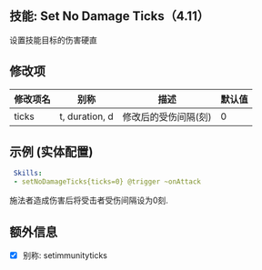 技能: Set No Damage Ticks（4.11）
--------------------------

设置技能目标的伤害硬直

修改项
----------

| 修改项名 | 别称    | 描述                                                                                                    | 默认值 |
|-----------|------------|----------------------------------------------------------------------------------------------------------------|---------------|
| ticks     | t, duration, d | 修改后的受伤间隔(刻) | 0 |

示例 (实体配置)
--------

```yaml
 Skills:
 - setNoDamageTicks{ticks=0} @trigger ~onAttack
```
施法者造成伤害后将受击者受伤间隔设为0刻.

额外信息
--

- [x] 别称: setimmunityticks